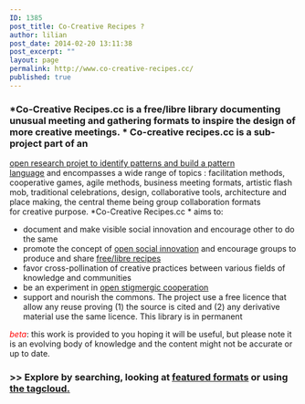 ```yaml
---
ID: 1385
post_title: Co-Creative Recipes ?
author: lilian
post_date: 2014-02-20 13:11:38
post_excerpt: ""
layout: page
permalink: http://www.co-creative-recipes.cc/
published: true
---
```

### *Co-Creative Recipes.cc is a free/libre library documenting unusual meeting and gathering formats to inspire the design of more creative meetings. * <!--more--> Co-creative recipes.cc is a sub-project part of an 

[open research projet to identify patterns and build a pattern language][1] and encompasses a wide range of topics : facilitation methods, cooperative games, agile methods, business meeting formats, artistic flash mob, traditional celebrations, design, collaborative tools, architecture and place making, the central theme being group collaboration formats for creative purpose. *Co-Creative Recipes.cc * aims to: 
*   document and make visible social innovation and encourage other to do the same
*   promote the concept of [open social innovation][2] and encourage groups to produce and share <span style="text-decoration: underline;"><a title="Free/Libre Recipes" href="http://www.co-creative-recipes.cc/freelibre-recipes/">free/libre recipes</a></span>
*   favor cross-pollination of creative practices between various fields of knowledge and communities
*   be an experiment in <span style="text-decoration: underline;"><a title="Stigmergic Collaboration" href="http://www.co-creative-recipes.cc/stigmergic-collaboration/">open stigmergic cooperation</a></span>
*   support and nourish the commons. The project use a free licence that allow any reuse proving (1) the source is cited and (2) any derivative material use the same licence. This library is in permanent 

<span style="color: #ff0000;"><em>beta</em></span>: this work is provided to you hoping it will be useful, but please note it is an evolving body of knowledge and the content might not be accurate or up to date. 
### >> Explore by searching, looking at <span style="text-decoration: underline;"><a title="Featured" href="http://www.co-creative-recipes.cc/featured/">featured formats</a></span> or using [<span style="text-decoration: underline;">the tagcloud</span>.][3]

 [1]: http://www.lilianricaud.com/web-strategy/open-research/co-creative-event-pattern-language/
 [2]: http://www.co-creative-recipes.cc/open-social-innovation/ "Open Social Innovation"
 [3]: http://www.co-creative-recipes.cc/explore/all-tags/ "All #Tags"